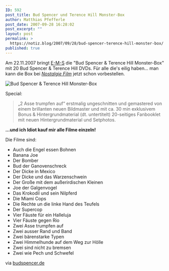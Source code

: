 ```yaml
---
ID: 592
post_title: Bud Spencer und Terence Hill Monster-Box
author: Matthias Pfefferle
post_date: 2007-09-28 16:28:02
post_excerpt: ""
layout: post
permalink: >
  https://notiz.blog/2007/09/28/bud-spencer-terence-hill-monster-box/
published: true
---
```

Am 22.11.2007 bringt <a href="http://www.e-m-s.de/dvd.php?name=116423">E-M-S</a> die "Bud Spencer & Terence Hill Monster-Box" mit 20 Bud Spencer & Terence Hill DVDs. Für alle die's eilig haben... man kann die Box bei <a href="http://nostalgiefilm.maasswerk.de/themes/kategorie/detail.php?artikelid=2684"><em>Nostalgie Film</em></a> jetzt schon vorbestellen.

<img src='http://notiz.blog/wp-content/uploads/2007/09/spencer_monsterbox.jpg' alt='Bud Spencer & Terence Hill Monster-Box' style='border: none;' />

Special:
<blockquote>„2 Asse trumpfen auf“ erstmalig ungeschnitten und gemastered von einem brillanten neuen Bildmaster und mit ca. 30 min exklusivem Bonus & Hintergrundmaterial (dt. untertitelt) 20-seitiges Fanbooklet mit neuen Hintergrundmaterial und Setphotos.</blockquote>

<strong>...und ich Idiot kauf mir alle Filme einzeln!</strong>
<!--more-->
Die Filme sind:
<ul><li>Auch die Engel essen Bohnen</li>
<li>Banana Joe</li>
<li>Der Bomber</li>
<li>Bud der Ganovenschreck</li>
<li>Der Dicke in Mexico</li>
<li>Der Dicke und das Warzenschwein</li>
<li>Der Große mit dem außerirdischen Kleinen</li>
<li>Joe der Galgenvogel</li>
<li>Das Krokodil und sein Nilpferd</li>
<li>Die Miami Cops</li>
<li>Die Rechte un die linke Hand des Teufels</li>
<li>Der Supercop</li>
<li>Vier Fäuste für ein Halleluja</li>
<li>Vier Fäuste gegen Rio</li>
<li>Zwei Asse trumpfen auf</li>
<li>Zwei ausser Rand und Band</li>
<li>Zwei bärenstarke Typen</li>
<li>Zwei Himmelhunde auf dem Weg zur Hölle</li>
<li>Zwei sind nicht zu bremsen</li>
<li>Zwei wie Pech und Schwefel</li></ul>

via <a href="http://www.budspencer.de/news/index.php?id=403">budspencer.de</a>